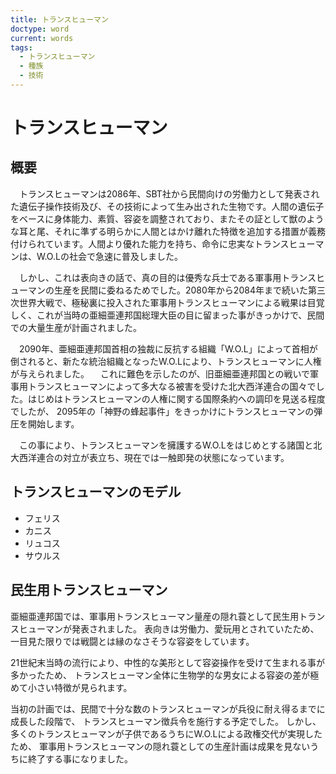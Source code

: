 ```yaml
---
title: トランスヒューマン
doctype: word
current: words
tags:
  - トランスヒューマン
  - 種族
  - 技術
---
```

# トランスヒューマン

## 概要
　トランスヒューマンは2086年、SBT社から民間向けの労働力として発表された遺伝子操作技術及び、その技術によって生み出された生物です。人間の遺伝子をベースに身体能力、素質、容姿を調整されており、またその証として獣のような耳と尾、それに準ずる明らかに人間とはかけ離れた特徴を追加する措置が義務付けられています。人間より優れた能力を持ち、命令に忠実なトランスヒューマンは、W.O.Lの社会で急速に普及しました。

　しかし、これは表向きの話で、真の目的は優秀な兵士である軍事用トランスヒューマンの生産を民間に委ねるためでした。2080年から2084年まで続いた第三次世界大戦で、極秘裏に投入された軍事用トランスヒューマンによる戦果は目覚しく、これが当時の亜細亜連邦国総理大臣の目に留まった事がきっかけで、民間での大量生産が計画されました。

　2090年、亜細亜連邦国首相の独裁に反抗する組織「W.O.L」によって首相が倒されると、新たな統治組織となったW.O.Lにより、トランスヒューマンに人権が与えられました。
　これに難色を示したのが、旧亜細亜連邦国との戦いで軍事用トランスヒューマンによって多大なる被害を受けた北大西洋連合の国々でした。はじめはトランスヒューマンの人権に関する国際条約への調印を見送る程度でしたが、 2095年の「神野の蜂起事件」をきっかけにトランスヒューマンの弾圧を開始します。

　この事により、トランスヒューマンを擁護するW.O.Lをはじめとする諸国と北大西洋連合の対立が表立ち、現在では一触即発の状態になっています。

## トランスヒューマンのモデル

 - フェリス
 - カニス
 - リュコス
 - サウルス

## 民生用トランスヒューマン

亜細亜連邦国では、軍事用トランスヒューマン量産の隠れ蓑として民生用トランスヒューマンが発表されました。
表向きは労働力、愛玩用とされていたため、一目見た限りでは戦闘とは縁のなさそうな容姿をしています。

21世紀末当時の流行により、中性的な美形として容姿操作を受けて生まれる事が多かったため、
トランスヒューマン全体に生物学的な男女による容姿の差が極めて小さい特徴が見られます。

当初の計画では、民間で十分な数のトランスヒューマンが兵役に耐え得るまでに成長した段階で、
トランスヒューマン徴兵令を施行する予定でした。
しかし、多くのトランスヒューマンが子供であるうちにW.O.Lによる政権交代が実現したため、
軍事用トランスヒューマンの隠れ蓑としての生産計画は成果を見ないうちに終了する事になりました。
